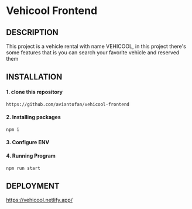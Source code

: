 # Vehicool Frontend
## DESCRIPTION
This project is a vehicle rental with name VEHICOOL, in this project there's some features that is you can search your favorite vehicle and reserved them  
## INSTALLATION
#### 1. clone this repository
```
https://github.com/aviantofan/vehicool-frontend
```
#### 2. Installing packages
```
npm i
```
#### 3. Configure ENV
#### 4. Running Program
```
npm run start
```
## DEPLOYMENT
https://vehicool.netlify.app/